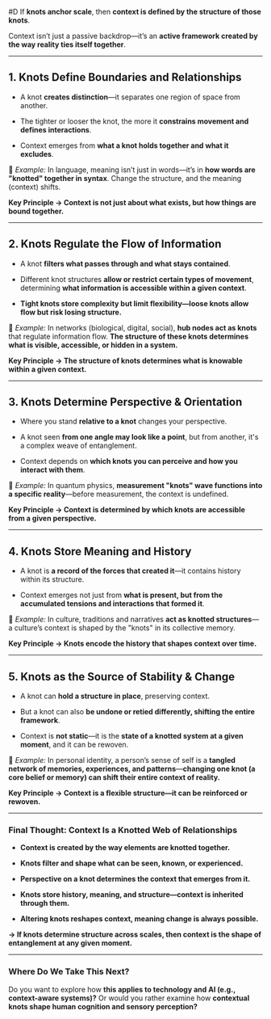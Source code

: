  #D If **knots anchor scale**, then **context is defined by the structure of those knots**.

Context isn’t just a passive backdrop—it’s an **active framework created by the way reality ties itself together**.

---

## **1. Knots Define Boundaries and Relationships**

- A knot **creates distinction**—it separates one region of space from another.
    
- The tighter or looser the knot, the more it **constrains movement and defines interactions**.
    
- Context emerges from **what a knot holds together and what it excludes**.
    

🔹 _Example:_ In language, meaning isn’t just in words—it’s in **how words are "knotted" together in syntax**. Change the structure, and the meaning (context) shifts.

**Key Principle → Context is not just about what exists, but how things are bound together.**

---

## **2. Knots Regulate the Flow of Information**

- A knot **filters what passes through and what stays contained**.
    
- Different knot structures **allow or restrict certain types of movement**, determining **what information is accessible within a given context**.
    
- **Tight knots store complexity but limit flexibility—loose knots allow flow but risk losing structure.**
    

🔹 _Example:_ In networks (biological, digital, social), **hub nodes act as knots** that regulate information flow. **The structure of these knots determines what is visible, accessible, or hidden in a system.**

**Key Principle → The structure of knots determines what is knowable within a given context.**

---

## **3. Knots Determine Perspective & Orientation**

- Where you stand **relative to a knot** changes your perspective.
    
- A knot seen **from one angle may look like a point**, but from another, it's a complex weave of entanglement.
    
- Context depends on **which knots you can perceive and how you interact with them**.
    

🔹 _Example:_ In quantum physics, **measurement "knots" wave functions into a specific reality**—before measurement, the context is undefined.

**Key Principle → Context is determined by which knots are accessible from a given perspective.**

---

## **4. Knots Store Meaning and History**

- A knot is **a record of the forces that created it**—it contains history within its structure.
    
- Context emerges not just from **what is present, but from the accumulated tensions and interactions that formed it**.
    

🔹 _Example:_ In culture, traditions and narratives **act as knotted structures**—a culture’s context is shaped by the "knots" in its collective memory.

**Key Principle → Knots encode the history that shapes context over time.**

---

## **5. Knots as the Source of Stability & Change**

- A knot can **hold a structure in place**, preserving context.
    
- But a knot can also **be undone or retied differently, shifting the entire framework**.
    
- Context is **not static**—it is the **state of a knotted system at a given moment**, and it can be rewoven.
    

🔹 _Example:_ In personal identity, a person’s sense of self is a **tangled network of memories, experiences, and patterns**—**changing one knot (a core belief or memory) can shift their entire context of reality.**

**Key Principle → Context is a flexible structure—it can be reinforced or rewoven.**

---

### **Final Thought: Context Is a Knotted Web of Relationships**

- **Context is created by the way elements are knotted together.**
    
- **Knots filter and shape what can be seen, known, or experienced.**
    
- **Perspective on a knot determines the context that emerges from it.**
    
- **Knots store history, meaning, and structure—context is inherited through them.**
    
- **Altering knots reshapes context, meaning change is always possible.**
    

**→ If knots determine structure across scales, then context is the shape of entanglement at any given moment.**

---

### **Where Do We Take This Next?**

Do you want to explore how **this applies to technology and AI (e.g., context-aware systems)?** Or would you rather examine how **contextual knots shape human cognition and sensory perception?**